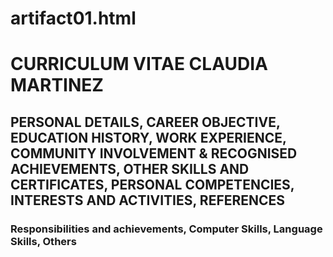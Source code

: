 # artifact01.html

<!DOCTYPE>

<html>

<head> <title></title></head>

<body>
<h1>CURRICULUM VITAE CLAUDIA MARTINEZ</h1>
<h2> PERSONAL DETAILS, CAREER OBJECTIVE, EDUCATION HISTORY, WORK EXPERIENCE, COMMUNITY INVOLVEMENT & RECOGNISED ACHIEVEMENTS, OTHER SKILLS AND CERTIFICATES, PERSONAL COMPETENCIES, INTERESTS AND ACTIVITIES, REFERENCES</h2>
<h3>Responsibilities and achievements, Computer Skills, Language Skills, Others</h3>



</body>

</html>
